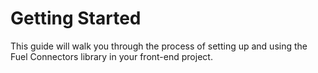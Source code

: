 # Getting Started

This guide will walk you through the process of setting up and using the Fuel Connectors library in your front-end project.
